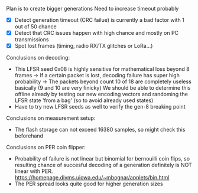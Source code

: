 ﻿Plan is to create bigger generations
Need to increase timeout probably

- [x] Detect generation timeout (CRC failue) is currently a bad factor with 1 out of 50 chance
- [x] Detect that CRC issues happen with high chance and mostly on PC transmissions
- [x] Spot lost frames (timing, radio RX/TX glitches or LoRa...) 

Conclusions on decoding:
- This LFSR seed 0x08 is highly sensitive for mathematical loss beyond 8 frames
-> If a certain packet is lost, decoding failure has super high probability
-> The packets beyond count 10 of 18 are completely useless basically (9 and 10 are very finicky)
We should be able to determine this offline already by testing our new encoding vectors and randoming the LFSR state 'from a bag' (so to avoid already used states)
- Have to try new LFSR seeds as well to verify the gen-8 breaking point

Conclusions on measurement setup:
- The flash storage can not exceed 16380 samples, so might check this beforehand

Conclusions on PER coin flipper:
- Probability of failure is not linear but binomial for bernouilli coin flips, so resulting chance of succesful decoding of a generation definitely is NOT linear with PER.
https://homepage.divms.uiowa.edu/~mbognar/applets/bin.html
- The PER spread looks quite good for higher generation sizes